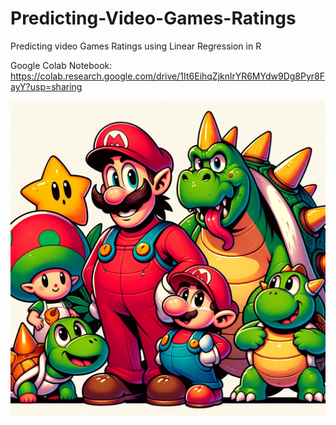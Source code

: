 # Predicting-Video-Games-Ratings

Predicting video Games Ratings using Linear Regression in R

Google Colab Notebook: https://colab.research.google.com/drive/1It6EihqZjknlrYR6MYdw9Dg8Pyr8FayY?usp=sharing

![Game characters](https://github.com/krishangupta33/Predicting-Video-Games-Ratings/blob/main/Whimsical%20Cartoon%20Characters.png)